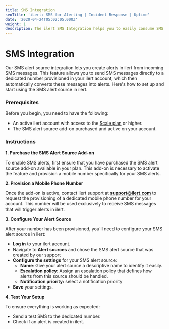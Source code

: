 ```yaml
---
title: SMS Integration
seoTitle: 'iLert: SMS for Alerting | Incident Response | Uptime'
date: '2020-04-24T05:02:05.000Z'
weight: 1
description: The ilert SMS Integration helps you to easily consume SMS messages
---
```


# SMS Integration

Our SMS alert source integration lets you create alerts in ilert from incoming SMS messages. This feature allows you to send SMS messages directly to a dedicated number provisioned in your ilert account, which then automatically converts these messages into alerts. Here's how to set up and start using the SMS alert source in ilert.

### Prerequisites

Before you begin, you need to have the following:

* An active ilert account with access to the [Scale plan](https://www.ilert.com/pricing) or higher.
* The SMS alert source add-on purchased and active on your account.

### Instructions

**1. Purchase the SMS Alert Source Add-on**

To enable SMS alerts, first ensure that you have purchased the SMS alert source add-on available in your plan. This add-on is necessary to activate the feature and provision a mobile number specifically for your SMS alerts.

**2. Provision a Mobile Phone Number**

Once the add-on is active, contact ilert support at **support@ilert.com** to request the provisioning of a dedicated mobile phone number for your account. This number will be used exclusively to receive SMS messages that will trigger alerts in ilert.

**3. Configure Your Alert Source**

After your number has been provisioned, you'll need to configure your SMS alert source in ilert:

* **Log in** to your ilert account.
* Navigate to **Alert sources** and chose the SMS alert source that was created by our support
* **Configure the settings** for your SMS alert source:
  * **Name**: Give your alert source a descriptive name to identify it easily.
  * **Escalation policy**: Assign an escalation policy that defines how alerts from this source should be handled.
  * **Notification priority:** select a notification priority
* **Save** your settings.

**4. Test Your Setup**

To ensure everything is working as expected:

* Send a test SMS to the dedicated number.
* Check if an alert is created in ilert.
